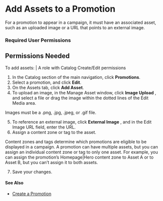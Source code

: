 

# Add Assets to a Promotion

For a promotion to appear in a campaign, it must have an associated asset,
such as an uploaded image or a URL that points to an external image.

### Required User Permissions

Permissions Needed  
---  
To add assets: | A role with Catalog Create/Edit permissions  
  
  1. In the Catalog section of the main navigation, click **Promotions**.
  2. Select a promotion, and click **Edit**.
  3. On the Assets tab, click **Add Asset**.
  4. To upload an image, in the Manage Asset window, click **Image Upload** , and select a file or drag the image within the dotted lines of the Edit Media area. 

Images must be a .png, .jpg, .jpeg, or .gif file.

  5. To reference an external image, click **External Image** , and in the Edit Image URL field, enter the URL.
  6. Assign a content zone or tag to the asset.

Content zones and tags determine which promotions are eligible to be displayed
in a campaign. A promotion can have multiple assets, but you can assign an
individual content zone or tag to only one asset. For example, you can assign
the promotion’s Homepage|Hero content zone to Asset A or to Asset B, but you
can’t assign it to both assets.

  7. Save your changes.

#### See Also

  * [Create a Promotion](https://help.salesforce.com/s/articleView?id=sf.mc_pers_promotion_create.htm&language=en_US&type=5 "Create a campaign promotion to offer special deals and promote specific products. When creating a promotion, the only required information is the name and the URL of the landing page. For a promotion to return in a campaign, you must have an asset associated with the promotion. Adding eligibility criteria, promotion attributes, and related catalog objects is recommended. A promotion attribute determines which promotions appear in a campaign. Personalization uses related catalog objects to track and measure customer affinities across item types in your catalog.")

